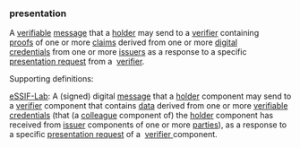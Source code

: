### presentation

<p class="c8"><span>A </span><span class="c2"><a class="c3" href="#h.k2qmzn3tjzsl">verifiable</a></span><span>&nbsp;</span><span class="c2"><a class="c3" href="#h.bge7ubygwk2q">message</a></span><span>&nbsp;that a </span><span class="c2"><a class="c3" href="#h.64mptmm24w7u">holder</a></span><span>&nbsp;may send to a </span><span class="c2"><a class="c3" href="#h.xfewd7t01hu0">verifier</a></span><span>&nbsp;containing </span><span class="c2"><a class="c3" href="#h.r2qw6757lopw">proofs</a></span><span>&nbsp;of one or more </span><span class="c2"><a class="c3" href="#h.akieli6njkk5">claims</a></span><span>&nbsp;</span><span>derived from one or more </span><span class="c2"><a class="c3" href="#h.ddna9lucn4k6">digital credentials</a></span><span>&nbsp;from one or more </span><span class="c2"><a class="c3" href="#h.xyrplzbvtffq">issuers</a></span><span>&nbsp;</span><span>as a response to a specific </span><span class="c2"><a class="c3" href="#h.onnn49cjzreh">presentation request</a></span><span>&nbsp;from a &nbsp;</span><span class="c2"><a class="c3" href="#h.xfewd7t01hu0">verifier</a></span><span>.</span></p><p class="c8"><span class="c0">Supporting definitions: </span></p><p class="c8"><span class="c2"><a class="c3" href="https://www.google.com/url?q=https://essif-lab.github.io/framework/docs/terms/presentation&amp;sa=D&amp;source=editors&amp;ust=1706779842778475&amp;usg=AOvVaw0ajYfDEj7eoxdKUjbKaLWV">eSSIF-Lab</a></span><span>: A (signed) digital </span><span class="c2"><a class="c3" href="#h.bge7ubygwk2q">message</a></span><span>&nbsp;that a </span><span class="c2"><a class="c3" href="#h.64mptmm24w7u">holder</a></span><span>&nbsp;component may send to a </span><span class="c2"><a class="c3" href="#h.xfewd7t01hu0">verifier</a></span><span>&nbsp;component that contains </span><span class="c2"><a class="c3" href="#h.o783ayrrkc6g">data</a></span><span>&nbsp;derived from one or more </span><span class="c2"><a class="c3" href="#h.co5algna3zkh">verifiable credentials</a></span><span>&nbsp;(that (a </span><span class="c2"><a class="c3" href="https://www.google.com/url?q=https://essif-lab.github.io/framework/docs/terms/colleague&amp;sa=D&amp;source=editors&amp;ust=1706779842779109&amp;usg=AOvVaw0GxHjPPRRnYrnkBZB6H2Yn">colleague</a></span><span>&nbsp;component of) the </span><span class="c2"><a class="c3" href="https://www.google.com/url?q=https://essif-lab.github.io/framework/docs/terms/holder&amp;sa=D&amp;source=editors&amp;ust=1706779842779322&amp;usg=AOvVaw2PZ93jmJ0uca1b58btvyq8">holder</a></span><span>&nbsp;component has received from </span><span class="c2"><a class="c3" href="https://www.google.com/url?q=https://essif-lab.github.io/framework/docs/terms/issuer&amp;sa=D&amp;source=editors&amp;ust=1706779842779512&amp;usg=AOvVaw0pQ7e6tgFCGmaZz_4MwsfZ">issuer</a></span><span>&nbsp;components of one or more </span><span class="c2"><a class="c3" href="https://www.google.com/url?q=https://essif-lab.github.io/framework/docs/terms/party&amp;sa=D&amp;source=editors&amp;ust=1706779842779699&amp;usg=AOvVaw3Cf-WpgsS9s70_uq4cuzn2">parties</a></span><span>), as a response to a specific </span><span class="c2"><a class="c3" href="#h.onnn49cjzreh">presentation request</a></span><span>&nbsp;of a &nbsp;</span><span class="c2"><a class="c3" href="#h.xfewd7t01hu0">verifier </a></span><span>component.</span></p>